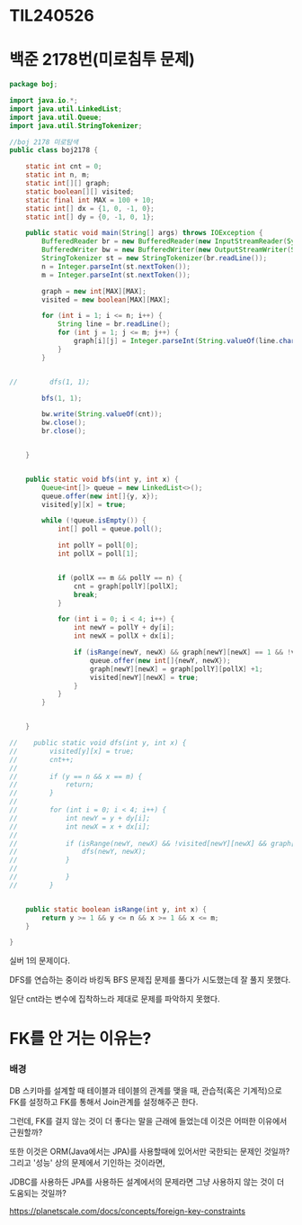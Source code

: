 # TIL240526



# 백준 2178번(미로침투 문제)



```java
package boj;

import java.io.*;
import java.util.LinkedList;
import java.util.Queue;
import java.util.StringTokenizer;

//boj 2178 미로탐색
public class boj2178 {

    static int cnt = 0;
    static int n, m;
    static int[][] graph;
    static boolean[][] visited;
    static final int MAX = 100 + 10;
    static int[] dx = {1, 0, -1, 0};
    static int[] dy = {0, -1, 0, 1};

    public static void main(String[] args) throws IOException {
        BufferedReader br = new BufferedReader(new InputStreamReader(System.in));
        BufferedWriter bw = new BufferedWriter(new OutputStreamWriter(System.out));
        StringTokenizer st = new StringTokenizer(br.readLine());
        n = Integer.parseInt(st.nextToken());
        m = Integer.parseInt(st.nextToken());

        graph = new int[MAX][MAX];
        visited = new boolean[MAX][MAX];

        for (int i = 1; i <= n; i++) {
            String line = br.readLine();
            for (int j = 1; j <= m; j++) {
                graph[i][j] = Integer.parseInt(String.valueOf(line.charAt(j - 1)));
            }
        }


//        dfs(1, 1);

        bfs(1, 1);

        bw.write(String.valueOf(cnt));
        bw.close();
        br.close();


    }


    public static void bfs(int y, int x) {
        Queue<int[]> queue = new LinkedList<>();
        queue.offer(new int[]{y, x});
        visited[y][x] = true;

        while (!queue.isEmpty()) {
            int[] poll = queue.poll();

            int pollY = poll[0];
            int pollX = poll[1];


            if (pollX == m && pollY == n) {
                cnt = graph[pollY][pollX];
                break;
            }

            for (int i = 0; i < 4; i++) {
                int newY = pollY + dy[i];
                int newX = pollX + dx[i];

                if (isRange(newY, newX) && graph[newY][newX] == 1 && !visited[newY][newX]) {
                    queue.offer(new int[]{newY, newX});
                    graph[newY][newX] = graph[pollY][pollX] +1;
                    visited[newY][newX] = true;
                }
            }
        }


    }

//    public static void dfs(int y, int x) {
//        visited[y][x] = true;
//        cnt++;
//
//        if (y == n && x == m) {
//            return;
//        }
//
//        for (int i = 0; i < 4; i++) {
//            int newY = y + dy[i];
//            int newX = x + dx[i];
//
//            if (isRange(newY, newX) && !visited[newY][newX] && graph[newY][newX] == 1) {
//                dfs(newY, newX);
//            }
//
//            }
//        }


    public static boolean isRange(int y, int x) {
        return y >= 1 && y <= n && x >= 1 && x <= m;
    }

}

```

실버 1의 문제이다. 

DFS를 연습하는 중이라 바킹독 BFS 문제집 문제를 풀다가 시도했는데 잘 풀지 못했다. 

일단 cnt라는 변수에 집착하느라 제대로 문제를 파악하지 못했다. 



# FK를 안 거는 이유는?

### 배경

DB 스키마를 설계할 때 테이블과 테이블의 관계를 맺을 때, 관습적(혹은 기계적)으로 FK를 설정하고 FK를 통해서 Join관계를 설정해주곤 한다. 

그런데, FK를 걸지 않는 것이 더 좋다는 말을 근래에 들었는데 이것은 어떠한 이유에서 근원할까? 

또한 이것은 ORM(Java에서는 JPA)를 사용할때에 있어서만 국한되는 문제인 것일까? 그리고 '성능' 상의 문제에서 기인하는 것이라면, 

JDBC를 사용하든 JPA를 사용하든 설계에서의 문제라면 그냥 사용하지 않는 것이 더 도움되는 것일까? 





https://planetscale.com/docs/concepts/foreign-key-constraints